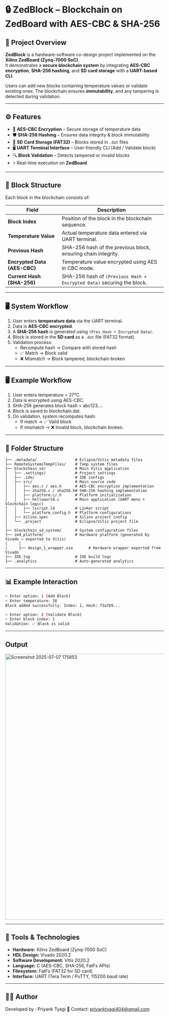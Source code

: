 # 🔒 ZedBlock – Blockchain on ZedBoard with AES-CBC & SHA-256

## 📌 Project Overview
**ZedBlock** is a hardware-software co-design project implemented on the **Xilinx ZedBoard (Zynq-7000 SoC)**.  
It demonstrates a **secure blockchain system** by integrating **AES-CBC encryption**, **SHA-256 hashing**, and **SD card storage** with a **UART-based CLI**.  

Users can add new blocks containing temperature values or validate existing ones. The blockchain ensures **immutability**, and any tampering is detected during validation.

---

## ⚙️ Features
- 🔑 **AES-CBC Encryption** – Secure storage of temperature data  
- 🛡 **SHA-256 Hashing** – Ensures data integrity & block immutability  
- 💾 **SD Card Storage (FAT32)** – Blocks stored in `.dat` files  
- 🖥 **UART Terminal Interface** – User-friendly CLI (Add / Validate block)  
- 🔍 **Block Validation** – Detects tampered or invalid blocks  
- ⚡ Real-time execution on **ZedBoard**  

---

## 🧩 Block Structure
Each block in the blockchain consists of:

| Field                        | Description                                                                 |
|-------------------------------|-----------------------------------------------------------------------------|
| **Block Index**              | Position of the block in the blockchain sequence.                          |
| **Temperature Value**        | Actual temperature data entered via UART terminal.                         |
| **Previous Hash**            | SHA-256 hash of the previous block, ensuring chain integrity.              |
| **Encrypted Data (AES-CBC)** | Temperature value encrypted using AES in CBC mode.                         |
| **Current Hash (SHA-256)**   | SHA-256 hash of `(Previous Hash + Encrypted Data)` securing the block.     |

---

## 🖥️ System Workflow
1. User enters **temperature data** via the UART terminal.  
2. Data is **AES-CBC encrypted**.  
3. A **SHA-256 hash** is generated using `(Prev_Hash + Encrypted Data)`.  
4. Block is stored in the **SD card** as a `.dat` file (FAT32 format).  
5. Validation process:
   - Recompute hash → Compare with stored hash  
   - ✅ Match → Block valid  
   - ❌ Mismatch → Block tampered, blockchain broken
  ---

## 🖥️ Example Workflow
1. User enters temperature = 27°C.
2. Data is encrypted using AES-CBC.
3. SHA-256 generates block hash = abc123....
4. Block is saved to blockchain.dat.
5. On validation, system recomputes hash:
   - If match → ✅ Valid block
   - If mismatch → ❌ Invalid block, blockchain broken.  


---

## 📂 Folder Structure
```
├── .metadata/                 # Eclipse/Vitis metadata files
├── RemoteSystemsTempFiles/    # Temp system files
├── blockchain_sd/             # Main Vitis application
│   ├── .settings/             # Project settings
│   ├── .ide/                  # IDE configs
│   ├── src/                   # Main source code
│   │   ├── aes.c / aes.h      # AES-CBC encryption implementation
│   │   ├── sha256.c / sha256.h# SHA-256 hashing implementation
│   │   ├── platform.c/.h      # Platform initialization
│   │   ├── helloworld.c       # Main application (UART menu + blockchain logic)
│   │   ├── lscript.ld         # Linker script
│   │   └── platform_config.h  # Platform configurations
│   ├── Xilinx.spec            # Xilinx project config
│   └── .project               # Eclipse/Vitis project file
│
├── blockchain_sd_system/      # System configuration files
├── zed_platform/              # Hardware platform (generated by Vivado → exported to Vitis)
|     │
|     ├── design_1_wrapper.xsa       # Hardware wrapper exported from Vivado
├── IDE.log                    # IDE build logs
├── .analytics                 # Auto-generated analytics
```

---

## 📊 Example Interaction
```bash
> Enter option: 1 (Add Block)
> Enter temperature: 28
Block added successfully. Index: 1, Hash: f3a7b9...

> Enter option: 2 (Validate Block)
> Enter block index: 1
Validation: ✅ Block is valid
```
---
## Output

<img width="662" height="844" alt="Screenshot 2025-07-07 175853" src="https://github.com/user-attachments/assets/258b12e3-eaf0-4ab2-898c-507614a832f1" />

---

## 🔧 Tools & Technologies
- **Hardware:** Xilinx ZedBoard (Zynq-7000 SoC)  
- **HDL Design:** Vivado 2020.2  
- **Software Development:** Vitis 2020.2  
- **Language:** C (AES-CBC, SHA-256, FatFs APIs)  
- **Filesystem:** FatFs (FAT32 for SD card)  
- **Interface:** UART (Tera Term / PuTTY, 115200 baud rate)  

---
## 👨‍💻 Author
Developed by : Priyank Tyagi 
📧 Contact: priyanktyagi404@gmail.com

